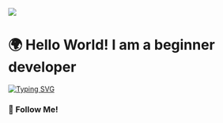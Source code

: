 ![](https://komarev.com/ghpvc/?username=your-github-username)
# 🌍 Hello World! I am a beginner developer 

[![Typing SVG](https://readme-typing-svg.herokuapp.com?color=%2336BCF7&lines=Software+Engineering+student+ITMO)](https://git.io/typing-svg)

### 💬 Follow Me!




